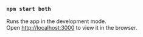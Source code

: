  
### `npm start both`

Runs the app in the development mode.\
Open [http://localhost:3000](http://localhost:3000) to view it in the browser.
 